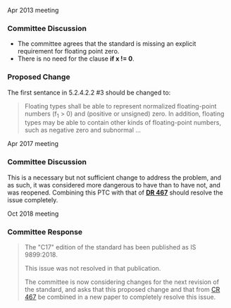 Apr 2013 meeting

### Committee Discussion

* The committee agrees that the standard is missing an explicit requirement for floating point zero.
* There is no need for the clause **if x !\= 0**.

### Proposed Change

The first sentance in 5.2.4.2.2 #3 should be changed to:

> Floating types shall be able to represent normalized floating-point numbers
> (f<sub>1</sub> \> 0\) and (positive or unsigned) zero. In addition, floating
> types may be able to contain other kinds of floating-point numbers, such as
> negative zero and subnormal ...

Apr 2017 meeting

### Committee Discussion

This is a necessary but not sufficient change to address the problem, and as
such, it was considered more dangerous to have than to have not, and was
reopened. Combining this PTC with that of [**<u>DR 467</u>**](issue:0467) should
resolve the issue completely.

Oct 2018 meeting

### Committee Response

> The "C17" edition of the standard has been published as IS 9899:2018.
> 
> This issue was not resolved in that publication.
> 
> The committee is now considering changes for the next revision of the standard,
> and asks that this proposed change and that from [CR 467](issue:0467) be
> combined in a new paper to completely resolve this issue.
